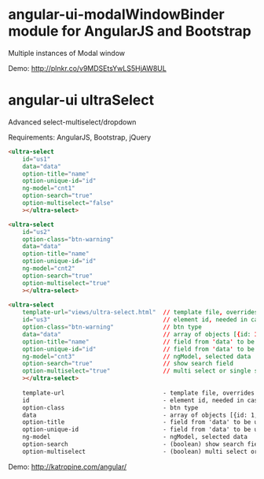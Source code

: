 angular-ui-modalWindowBinder module for AngularJS and Bootstrap
=======================================================

Multiple instances of Modal window

Demo:
http://plnkr.co/v9MDSEtsYwLS5HjAW8UL


angular-ui ultraSelect
==============================================
Advanced select-multiselect/dropdown

Requirements: AngularJS, Bootstrap, jQuery

```html
<ultra-select 
    id="us1" 
    data="data" 
    option-title="name" 
    option-unique-id="id" 
    ng-model="cnt1" 
    option-search="true" 
    option-multiselect="false"
    ></ultra-select>

<ultra-select 
    id="us2" 
    option-class="btn-warning" 
    data="data" 
    option-title="name" 
    option-unique-id="id" 
    ng-model="cnt2" 
    option-search="true" 
    option-multiselect="true"
    ></ultra-select>
    
<ultra-select
    template-url="views/ultra-select.html"  // template file, overrides the built in one
    id="us3"                                // element id, needed in case of multiple instances
    option-class="btn-warning"              // btn type 
    data="data"                             // array of objects [{id: 1, name: 'Australia'}, {id:2, name: 'Serbia'}]
    option-title="name"                     // field from 'data' to be used as item title
    option-unique-id="id"                   // field from 'data' to be used as unique identifier of data object
    ng-model="cnt3"                         // ngModel, selected data
    option-search="true"                    // show search field
    option-multiselect="true"               // multi select or single select
    ></ultra-select>
    
    template-url                            - template file, overrides the built in one
    id                                      - element id, needed in case of multiple instances
    option-class                            - btn type 
    data                                    - array of objects [{id: 1, name: 'Australia'}, {id:2, name: 'Serbia'}]
    option-title                            - field from 'data' to be used as item title
    option-unique-id                        - field from 'data' to be used as unique identifier of data object
    ng-model                                - ngModel, selected data
    option-search                           - (boolean) show search field 
    option-multiselect                      - (boolean) multi select or single select
```
Demo: http://katropine.com/angular/
